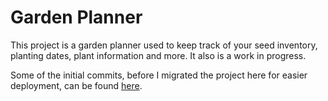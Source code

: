 # Garden Planner

This project is a garden planner used to keep track of your seed inventory, planting dates, plant information and more. 
It also is a work in progress.




Some of the initial commits, before I migrated the project here for easier deployment, can be found [here](https://github.com/SwantjeM/garden-planner). 



